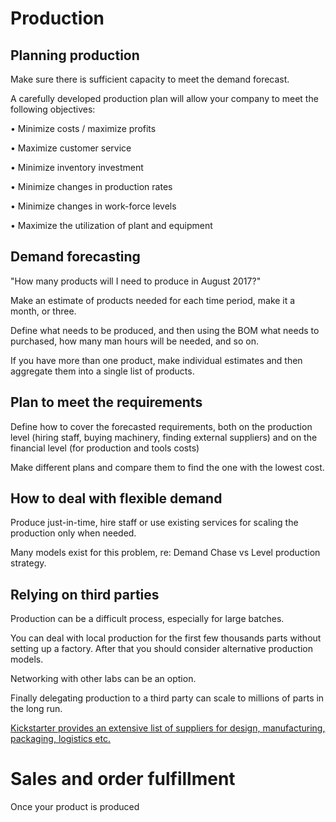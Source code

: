 # Production 

## Planning production

Make sure there is sufficient capacity to meet the demand forecast.

A carefully developed production plan will allow your company to meet the following objectives:

•  Minimize costs / maximize profits

•  Maximize customer service

•  Minimize inventory investment

•  Minimize changes in production rates

•  Minimize changes in work-force levels

•  Maximize the utilization of plant and equipment

## Demand forecasting 

"How many products will I need to produce in August 2017?"

Make an estimate of products needed for each time period, make it a month, or three.

Define what needs to be produced, and then using the BOM what needs to purchased, how many man hours will be needed, and so on.

If you have more than one product, make individual estimates
and then aggregate them into a single list of products.

## Plan to meet the requirements

Define how to cover the forecasted requirements, both on the production level (hiring staff, buying machinery, finding external suppliers) and on the financial level (for production and tools costs)

Make different plans and compare them to find the one with the lowest cost.

## How to deal with flexible demand

Produce just-in-time, hire staff or use existing services for scaling the production only when needed.

Many models exist for this problem, re: Demand Chase vs Level production strategy.

## Relying on third parties 

Production can be a difficult process, especially for large batches.

You can deal with local production for the first few thousands parts without setting up a factory. After that you should consider alternative production models.

Networking with other labs can be an option. 

Finally delegating production to a third party can scale to millions of parts in the long run.

[Kickstarter provides an extensive list of suppliers for design, manufacturing, packaging, logistics etc.](https://www.kickstarter.com/help/resources?ref=handbook_fulfillment)

# Sales and order fulfillment

Once your product is produced


